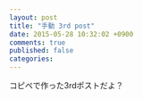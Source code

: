 ```yaml
---
layout: post
title: "手動 3rd post"
date: 2015-05-28 10:32:02 +0900
comments: true
published: false
categories: 
---
```


コピペで作った3rdポストだよ？
